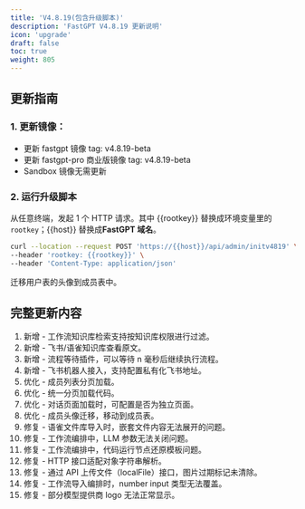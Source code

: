 ```yaml
---
title: 'V4.8.19(包含升级脚本)'
description: 'FastGPT V4.8.19 更新说明'
icon: 'upgrade'
draft: false
toc: true
weight: 805
---
```


## 更新指南

### 1. 更新镜像：

- 更新 fastgpt 镜像 tag: v4.8.19-beta
- 更新 fastgpt-pro 商业版镜像 tag: v4.8.19-beta
- Sandbox 镜像无需更新

### 2. 运行升级脚本

从任意终端，发起 1 个 HTTP 请求。其中 {{rootkey}} 替换成环境变量里的 `rootkey`；{{host}} 替换成**FastGPT 域名**。

```bash
curl --location --request POST 'https://{{host}}/api/admin/initv4819' \
--header 'rootkey: {{rootkey}}' \
--header 'Content-Type: application/json'
```

迁移用户表的头像到成员表中。

## 完整更新内容

1. 新增 - 工作流知识库检索支持按知识库权限进行过滤。
2. 新增 - 飞书/语雀知识库查看原文。
3. 新增 - 流程等待插件，可以等待 n 毫秒后继续执行流程。
4. 新增 - 飞书机器人接入，支持配置私有化飞书地址。
5. 优化 - 成员列表分页加载。
6. 优化 - 统一分页加载代码。
7. 优化 - 对话页面加载时，可配置是否为独立页面。
8. 优化 - 成员头像迁移，移动到成员表。
9. 修复 - 语雀文件库导入时，嵌套文件内容无法展开的问题。
10. 修复 - 工作流编排中，LLM 参数无法关闭问题。
11. 修复 - 工作流编排中，代码运行节点还原模板问题。
12. 修复 - HTTP 接口适配对象字符串解析。
13. 修复 - 通过 API 上传文件（localFile）接口，图片过期标记未清除。
14. 修复 - 工作流导入编排时，number input 类型无法覆盖。
15. 修复 - 部分模型提供商 logo 无法正常显示。